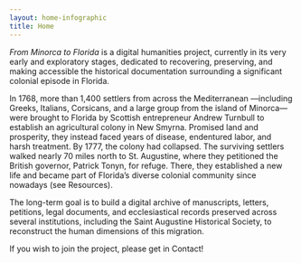 ```yaml
---
layout: home-infographic
title: Home
---
```


*From Minorca to Florida* is a digital humanities project, currently in its very early and exploratory stages, dedicated to recovering, preserving, and making accessible the historical documentation surrounding a significant colonial episode in Florida.

In 1768, more than 1,400 settlers from across the Mediterranean —including Greeks, Italians, Corsicans, and a large group from the island of Minorca— were brought to Florida by Scottish entrepreneur Andrew Turnbull to establish an agricultural colony in New Smyrna. Promised land and prosperity, they instead faced years of disease, endentured labor, and harsh treatment. By 1777, the colony had collapsed. The surviving settlers walked nearly 70 miles north to St. Augustine, where they petitioned the British governor, Patrick Tonyn, for refuge. There, they established a new life and became part of Florida’s diverse colonial community since nowadays (see Resources). 

The long-term goal is to build a digital archive of manuscripts, letters, petitions, legal documents, and ecclesiastical records preserved across several institutions, including the Saint Augustine Historical Society, to reconstruct the human dimensions of this migration.

If you wish to join the project, please get in Contact! 